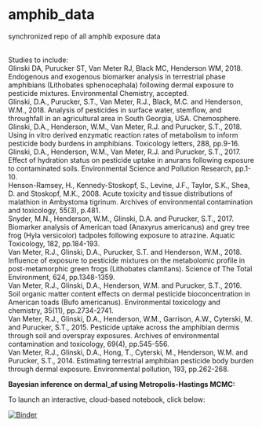 # amphib_data
synchronized repo of all amphib exposure data
<br><br>

Studies to include:<br>
Glinski DA, Purucker ST, Van Meter RJ, Black MC, Henderson WM, 2018. Endogenous and exogenous biomarker analysis in terrestrial phase amphibians (Lithobates sphenocephala) following dermal exposure to pesticide mixtures. Environmental Chemistry, accepted.<br>
Glinski, D.A., Purucker, S.T., Van Meter, R.J., Black, M.C. and Henderson, W.M., 2018. Analysis of pesticides in surface water, stemflow, and throughfall in an agricultural area in South Georgia, USA. Chemosphere.<br>
Glinski, D.A., Henderson, W.M., Van Meter, R.J. and Purucker, S.T., 2018. Using in vitro derived enzymatic reaction rates of metabolism to inform pesticide body burdens in amphibians. Toxicology letters, 288, pp.9-16.<br>
Glinski, D.A., Henderson, W.M., Van Meter, R.J. and Purucker, S.T., 2017. Effect of hydration status on pesticide uptake in anurans following exposure to contaminated soils. Environmental Science and Pollution Research, pp.1-10.<br>
Henson-Ramsey, H., Kennedy-Stoskopf, S., Levine, J.F., Taylor, S.K., Shea, D. and Stoskopf, M.K., 2008. Acute toxicity and tissue distributions of malathion in Ambystoma tigrinum. Archives of environmental contamination and toxicology, 55(3), p.481.<br>
Snyder, M.N., Henderson, W.M., Glinski, D.A. and Purucker, S.T., 2017. Biomarker analysis of American toad (Anaxyrus americanus) and grey tree frog (Hyla versicolor) tadpoles following exposure to atrazine. Aquatic Toxicology, 182, pp.184-193.<br>
Van Meter, R.J., Glinski, D.A., Purucker, S.T. and Henderson, W.M., 2018. Influence of exposure to pesticide mixtures on the metabolomic profile in post-metamorphic green frogs (Lithobates clamitans). Science of The Total Environment, 624, pp.1348-1359.<br>
Van Meter, R.J., Glinski, D.A., Henderson, W.M. and Purucker, S.T., 2016. Soil organic matter content effects on dermal pesticide bioconcentration in American toads (Bufo americanus). Environmental toxicology and chemistry, 35(11), pp.2734-2741.<br>
Van Meter, R.J., Glinski, D.A., Henderson, W.M., Garrison, A.W., Cyterski, M. and Purucker, S.T., 2015. Pesticide uptake across the amphibian dermis through soil and overspray exposures. Archives of environmental contamination and toxicology, 69(4), pp.545-556.<br>
Van Meter, R.J., Glinski, D.A., Hong, T., Cyterski, M., Henderson, W.M. and Purucker, S.T., 2014. Estimating terrestrial amphibian pesticide body burden through dermal exposure. Environmental pollution, 193, pp.262-268.<br>


**Bayesian inference on dermal_af using Metropolis-Hastings MCMC:**

To launch an interactive, cloud-based notebook, click below:


[![Binder](https://mybinder.org/badge.svg)](https://mybinder.org/v2/gh/puruckertom/amphib_dermal_collation/master?filepath=notebooks%2Fbayesian_inference.ipynb)
